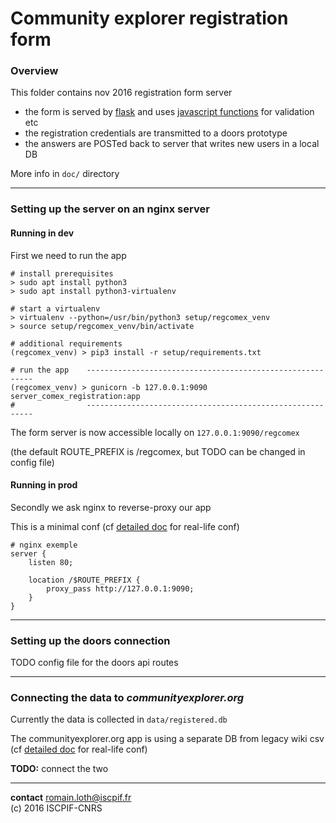 Community explorer registration form
=====================================


### Overview
This folder contains nov 2016 registration form server

  - the form is served by [flask](http://flask.pocoo.org/) and uses [javascript functions](https://github.com/moma/regcomex/blob/master/static/js/comex_reg_form_controllers.js) for validation etc  
  - the registration credentials are transmitted to a doors prototype  
  - the answers are POSTed back to server that writes new users in a local DB  

More info in `doc/` directory

-------

### Setting up the server on an nginx server

#### Running in dev
First we need to run the app
```
# install prerequisites
> sudo apt install python3
> sudo apt install python3-virtualenv

# start a virtualenv
> virtualenv --python=/usr/bin/python3 setup/regcomex_venv
> source setup/regcomex_venv/bin/activate

# additional requirements
(regcomex_venv) > pip3 install -r setup/requirements.txt

# run the app    ----------------------------------------------------------
(regcomex_venv) > gunicorn -b 127.0.0.1:9090 server_comex_registration:app
#                ----------------------------------------------------------
```

The form server is now accessible locally on `127.0.0.1:9090/regcomex`  

(the default ROUTE_PREFIX is /regcomex, but TODO can be changed in config file)


#### Running in prod
Secondly we ask nginx to reverse-proxy our app

This is a minimal conf (cf [detailed doc](https://github.com/moma/regcomex/blob/master/doc/nginx_conf.md) for real-life conf)
```
# nginx exemple
server {
    listen 80;

    location /$ROUTE_PREFIX {
        proxy_pass http://127.0.0.1:9090;
    }
}
```
-------

### Setting up the doors connection

TODO config file for the doors api routes

-------

### Connecting the data to *communityexplorer.org*

Currently the data is collected in `data/registered.db`  

The communityexplorer.org app is using a separate DB from legacy wiki csv
(cf [detailed doc](https://github.com/moma/regcomex/blob/master/doc/nginx_conf.md) for real-life conf)

**TODO:** connect the two

-------

**contact** romain.loth@iscpif.fr  
(c) 2016 ISCPIF-CNRS  
